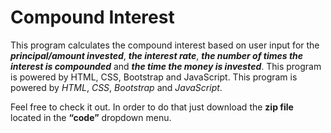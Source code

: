 # Compound Interest
 This program calculates the compound interest based on user input for the **_principal/amount invested_**, **_the interest rate_**, **_the number of times the interest is compounded_** and **_the time the money is invested_**. This program is powered by HTML, CSS, Bootstrap and JavaScript. This program is powered by _HTML_, _CSS_, _Bootstrap_ and _JavaScript_.

Feel free to check it out. In order to do that just download the **zip file** located in the **“code”** dropdown menu.

